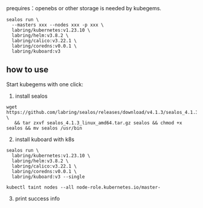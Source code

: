 
prequires：openebs or other storage is needed by kubegems.

```
sealos run \
  --masters xxx --nodes xxx -p xxx \
  labring/kubernetes:v1.23.10 \
  labring/helm:v3.8.2 \
  labring/calico:v3.22.1 \
  labring/coredns:v0.0.1 \
  labring/kuboard:v3
```


## how to use

Start kubegems with one click:
1. install sealos
```
wget https://github.com/labring/sealos/releases/download/v4.1.3/sealos_4.1.3_linux_amd64.tar.gz \
   && tar zxvf sealos_4.1.3_linux_amd64.tar.gz sealos && chmod +x sealos && mv sealos /usr/bin
```
2. install kuboard with k8s
```
sealos run \
  labring/kubernetes:v1.23.10 \
  labring/helm:v3.8.2 \
  labring/calico:v3.22.1 \
  labring/coredns:v0.0.1 \
  labring/kuboard:v3 --single
  
kubectl taint nodes --all node-role.kubernetes.io/master-
```
3. print success info
